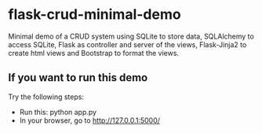 # flask-crud-minimal-demo
Minimal demo of a CRUD system 
using SQLite to store data, 
SQLAlchemy to access SQLite, 
Flask as controller and server of the views, 
Flask-Jinja2 to create html views 
and Bootstrap to format the views.

If you want to run this demo
-----------------------------

Try the following steps:

  - Run this:   python app.py 
  - In your browser, go to http://127.0.0.1:5000/